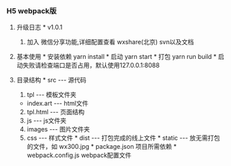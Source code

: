 ### H5 webpack版
  1. 升级日志
    * v1.0.1
      1. 加入 微信分享功能,详细配置查看 wxshare(北京) svn以及文档
      
  2. 基本使用 
    * 安装依赖 yarn install 
    * 启动  yarn start 
    * 打包 yarn run build
    * 启动失败请检查端口是否占用，默认使用127.0.0.1:8088
  3. 目录结构
    * src --- 源代码
      1. tpl --- 模板文件夹
        * index.art --- html文件
      2. tpl.html  --- 页面结构
      3. js --- js文件夹
      4. images --- 图片文件夹
      5. css --- 样式文件
    * dist --- 打包完成的线上文件
    * static --- 放无需打包的文件，如 wx300.jpg
    * package.json 项目所需依赖
    * webpack.config.js webpack配置文件 
